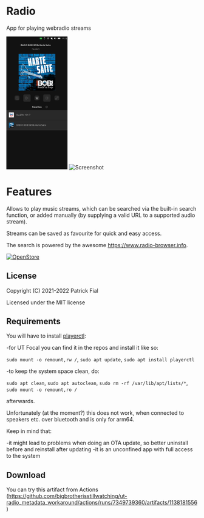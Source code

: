 # Radio

App for playing webradio streams

<p float="left">
<img title="Screenshot" alt="Screenshot" width="32%" src="screenshots/screenshot1.png">
<img title="Screenshot" alt="Screenshot" width="32%" src="screenshots/screenshot2.png">
</p>

# Features

Allows to play music streams, which can be searched via the built-in search function, or added manually (by supplying a valid URL to a supported audio stream).

Streams can be saved as favourite for quick and easy access.

The search is powered by the awesome https://www.radio-browser.info.

[![OpenStore](https://open-store.io/badges/en_US.png)](https://open-store.io/app/radio.s710)

## License

Copyright (C) 2021-2022 Patrick Fial

Licensed under the MIT license

## Requirements

You will have to install [playerctl](https://github.com/altdesktop/playerctl):

-for UT Focal you can find it in the repos and install it like so:

`sudo mount -o remount,rw /`,
`sudo apt update`,
`sudo apt install playerctl`

-to keep the system space clean, do:

`sudo apt clean`,
`sudo apt autoclean`,
`sudo rm -rf /var/lib/apt/lists/*`,
`sudo mount -o remount,ro /`

afterwards.

Unfortunately (at the moment?) this does not work, when connected to speakers etc. over bluetooth and is only for arm64.

Keep in mind that:

-it might lead to problems when doing an OTA update, so better uninstall before and reinstall after updating
-it is an unconfined app with full access to the system

## Download

You can try this artifact from Actions (https://github.com/bigbrotherisstillwatching/ut-radio_metadata_workaround/actions/runs/7349739360/artifacts/1138181556)
